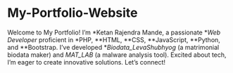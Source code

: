 # My-Portfolio-Website
Welcome to My Portfolio! I’m *Ketan Rajendra Mande, a passionate **Web Developer* proficient in *PHP, **HTML, **CSS, **JavaScript, **Python, and **Bootstrap. I’ve developed **Biodata_LevaShubhyog* (a matrimonial biodata maker) and *MAT_LAB* (a malware analysis tool). Excited about tech, I’m eager to create innovative solutions. Let’s connect!

